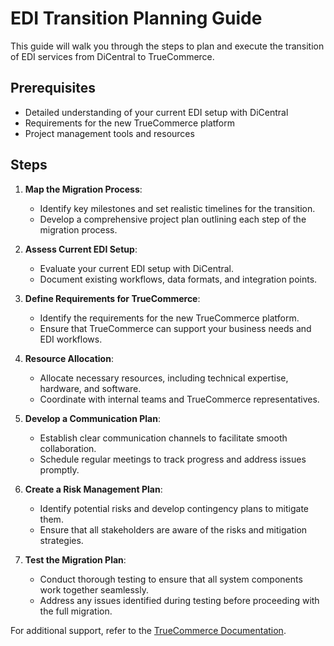 # EDI Transition Planning Guide

This guide will walk you through the steps to plan and execute the transition of EDI services from DiCentral to TrueCommerce.

## Prerequisites

- Detailed understanding of your current EDI setup with DiCentral
- Requirements for the new TrueCommerce platform
- Project management tools and resources

## Steps

1. **Map the Migration Process**:
    - Identify key milestones and set realistic timelines for the transition.
    - Develop a comprehensive project plan outlining each step of the migration process.

2. **Assess Current EDI Setup**:
    - Evaluate your current EDI setup with DiCentral.
    - Document existing workflows, data formats, and integration points.

3. **Define Requirements for TrueCommerce**:
    - Identify the requirements for the new TrueCommerce platform.
    - Ensure that TrueCommerce can support your business needs and EDI workflows.

4. **Resource Allocation**:
    - Allocate necessary resources, including technical expertise, hardware, and software.
    - Coordinate with internal teams and TrueCommerce representatives.

5. **Develop a Communication Plan**:
    - Establish clear communication channels to facilitate smooth collaboration.
    - Schedule regular meetings to track progress and address issues promptly.

6. **Create a Risk Management Plan**:
    - Identify potential risks and develop contingency plans to mitigate them.
    - Ensure that all stakeholders are aware of the risks and mitigation strategies.

7. **Test the Migration Plan**:
    - Conduct thorough testing to ensure that all system components work together seamlessly.
    - Address any issues identified during testing before proceeding with the full migration.

For additional support, refer to the [TrueCommerce Documentation](https://truecommerce.com/documentation).
